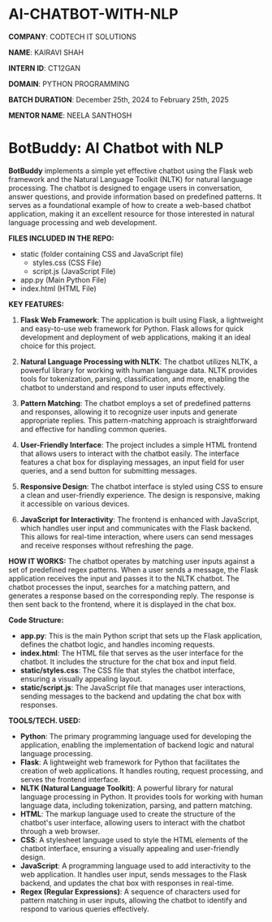 # AI-CHATBOT-WITH-NLP

**COMPANY**: CODTECH IT SOLUTIONS

**NAME**: KAIRAVI SHAH

**INTERN ID**: CT12GAN

**DOMAIN**: PYTHON PROGRAMMING

**BATCH DURATION**: December 25th, 2024 to February 25th, 2025

**MENTOR NAME**: NEELA SANTHOSH

# **BotBuddy: AI Chatbot with NLP**

**BotBuddy** implements a simple yet effective chatbot using the Flask web framework and the Natural Language Toolkit (NLTK) for natural language processing. The chatbot is designed to engage users in conversation, answer questions, and provide information based on predefined patterns. It serves as a foundational example of how to create a web-based chatbot application, making it an excellent resource for those interested in natural language processing and web development.

**FILES INCLUDED IN THE REPO:**
- static (folder containing CSS and JavaScript file)
  - styles.css (CSS File)
  - script.js (JavaScript File)
- app.py (Main Python File)
- index.html (HTML File)

**KEY FEATURES:**
1. **Flask Web Framework**: The application is built using Flask, a lightweight and easy-to-use web framework for Python. Flask allows for quick development and deployment of web applications, making it an ideal choice for this project.

2. **Natural Language Processing with NLTK**: The chatbot utilizes NLTK, a powerful library for working with human language data. NLTK provides tools for tokenization, parsing, classification, and more, enabling the chatbot to understand and respond to user inputs effectively.

3. **Pattern Matching**: The chatbot employs a set of predefined patterns and responses, allowing it to recognize user inputs and generate appropriate replies. This pattern-matching approach is straightforward and effective for handling common queries.

4. **User-Friendly Interface**: The project includes a simple HTML frontend that allows users to interact with the chatbot easily. The interface features a chat box for displaying messages, an input field for user queries, and a send button for submitting messages.

5. **Responsive Design**: The chatbot interface is styled using CSS to ensure a clean and user-friendly experience. The design is responsive, making it accessible on various devices.

6. **JavaScript for Interactivity**: The frontend is enhanced with JavaScript, which handles user input and communicates with the Flask backend. This allows for real-time interaction, where users can send messages and receive responses without refreshing the page.

**HOW IT WORKS:**
The chatbot operates by matching user inputs against a set of predefined regex patterns. When a user sends a message, the Flask application receives the input and passes it to the NLTK chatbot. The chatbot processes the input, searches for a matching pattern, and generates a response based on the corresponding reply. The response is then sent back to the frontend, where it is displayed in the chat box.

**Code Structure:**
- **app.py**: This is the main Python script that sets up the Flask application, defines the chatbot logic, and handles incoming requests.
- **index.html**: The HTML file that serves as the user interface for the chatbot. It includes the structure for the chat box and input field.
- **static/styles.css**: The CSS file that styles the chatbot interface, ensuring a visually appealing layout.
- **static/script.js**: The JavaScript file that manages user interactions, sending messages to the backend and updating the chat box with responses.

**TOOLS/TECH. USED:**
- **Python**: The primary programming language used for developing the application, enabling the implementation of backend logic and natural language processing.
- **Flask**: A lightweight web framework for Python that facilitates the creation of web applications. It handles routing, request processing, and serves the frontend interface.
- **NLTK (Natural Language Toolkit)**: A powerful library for natural language processing in Python. It provides tools for working with human language data, including tokenization, parsing, and pattern matching.
- **HTML**: The markup language used to create the structure of the chatbot's user interface, allowing users to interact with the chatbot through a web browser.
- **CSS**: A stylesheet language used to style the HTML elements of the chatbot interface, ensuring a visually appealing and user-friendly design.
- **JavaScript**: A programming language used to add interactivity to the web application. It handles user input, sends messages to the Flask backend, and updates the chat box with responses in real-time.
- **Regex (Regular Expressions)**: A sequence of characters used for pattern matching in user inputs, allowing the chatbot to identify and respond to various queries effectively.
